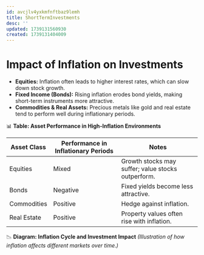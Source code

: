 ```yaml
---
id: avcjlv4yxkmfnftbaz9lemh
title: ShortTermInvestments
desc: ''
updated: 1739131560930
created: 1739131404009
---
```

# Impact of Inflation on Investments

-  **Equities:** Inflation often leads to higher interest rates, which can slow down stock growth.
-  **Fixed Income (Bonds):** Rising inflation erodes bond yields, making short-term instruments more attractive.
-  **Commodities & Real Assets:** Precious metals like gold and real estate tend to perform well during inflationary periods.

📊 **Table: Asset Performance in High-Inflation Environments**

| Asset Class | Performance in Inflationary Periods | Notes |
| --- | --- | --- |
| Equities | Mixed | Growth stocks may suffer; value stocks outperform. |
| Bonds | Negative | Fixed yields become less attractive. |
| Commodities | Positive | Hedge against inflation. |
| Real Estate | Positive | Property values often rise with inflation. |

📉 **Diagram: Inflation Cycle and Investment Impact** _(Illustration of how inflation affects different markets over time.)_
